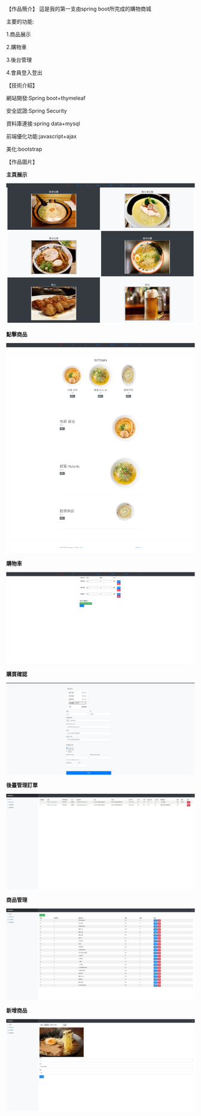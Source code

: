 【作品簡介】
這是我的第一支由spring boot所完成的購物商城

主要的功能:

1.商品展示

2.購物車

3.後台管理

4.會員登入登出

【技術介紹】

網站開發:Spring boot+thymeleaf

安全認證:Spring Security

資料庫連接:spring data+mysql

前端優化功能:javascript+ajax

美化:bootstrap 

【作品圖片】

**主頁展示**

![image](https://github.com/Anderson-chen/MyRamenShop/blob/develop/images/home.png)

**點擊商品**

![image](https://github.com/Anderson-chen/MyRamenShop/blob/develop/images/ProductPage.jpg)

**購物車**

![image](https://github.com/Anderson-chen/MyRamenShop/blob/develop/images/Cart.jpg)

**購買確認**

![image](https://github.com/Anderson-chen/MyRamenShop/blob/develop/images/comfirm.jpg)

**後臺管理訂單**

![image](https://github.com/Anderson-chen/MyRamenShop/blob/develop/images/adminOrder.jpg)

**商品管理**

![image](https://github.com/Anderson-chen/MyRamenShop/blob/develop/images/orderseller.jpg)


**新增商品**

![image](https://github.com/Anderson-chen/MyRamenShop/blob/develop/images/newRamen.jpg)
